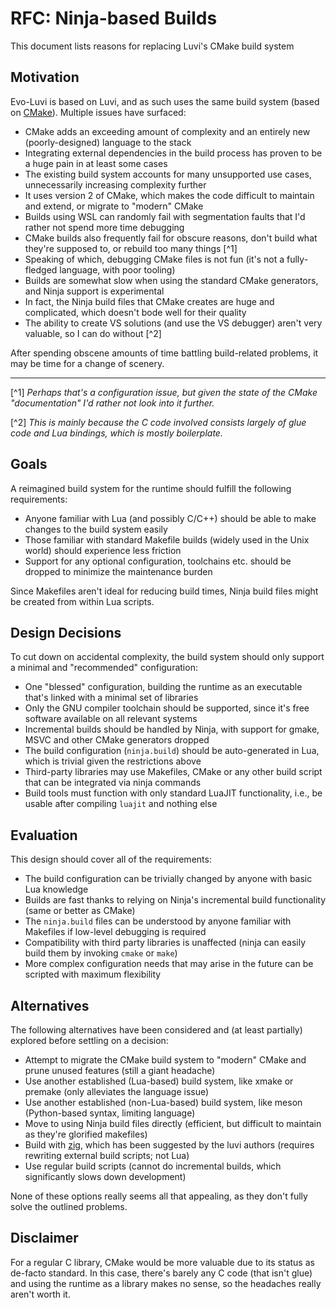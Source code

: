 # RFC: Ninja-based Builds

This document lists reasons for replacing Luvi's CMake build system

## Motivation

Evo-Luvi is based on Luvi, and as such uses the same build system (based on [CMake](https://cmake.org/)). Multiple issues have surfaced:

- CMake adds an exceeding amount of complexity and an entirely new (poorly-designed) language to the stack
- Integrating external dependencies in the build process has proven to be a huge pain in at least some cases
- The existing build system accounts for many unsupported use cases, unnecessarily increasing complexity further
- It uses version 2 of CMake, which makes the code difficult to maintain and extend, or migrate to "modern" CMake
- Builds using WSL can randomly fail with segmentation faults that I'd rather not spend more time debugging
- CMake builds also frequently fail for obscure reasons, don't build what they're supposed to, or rebuild too many things [^1]
- Speaking of which, debugging CMake files is not fun (it's not a fully-fledged language, with poor tooling)
- Builds are somewhat slow when using the standard CMake generators, and Ninja support is experimental
- In fact, the Ninja build files that CMake creates are huge and complicated, which doesn't bode well for their quality
- The ability to create VS solutions (and use the VS debugger) aren't very valuable, so I can do without [^2]

After spending obscene amounts of time battling build-related problems, it may be time for a change of scenery.

---

[^1] _Perhaps that's a configuration issue, but given the state of the CMake "documentation" I'd rather not look into it further._

[^2] _This is mainly because the C code involved consists largely of glue code and Lua bindings, which is mostly boilerplate._

## Goals

A reimagined build system for the runtime should fulfill the following requirements:

- Anyone familiar with Lua (and possibly C/C++) should be able to make changes to the build system easily
- Those familiar with standard Makefile builds (widely used in the Unix world) should experience less friction
- Support for any optional configuration, toolchains etc. should be dropped to minimize the maintenance burden

Since Makefiles aren't ideal for reducing build times, Ninja build files might be created from within Lua scripts.

## Design Decisions

To cut down on accidental complexity, the build system should only support a minimal and "recommended" configuration:

- One "blessed" configuration, building the runtime as an executable that's linked with a minimal set of libraries
- Only the GNU compiler toolchain should be supported, since it's free software available on all relevant systems
- Incremental builds should be handled by Ninja, with support for gmake, MSVC and other CMake generators dropped
- The build configuration (`ninja.build`) should be auto-generated in Lua, which is trivial given the restrictions above
- Third-party libraries may use Makefiles, CMake or any other build script that can be integrated via ninja commands
- Build tools must function with only standard LuaJIT functionality, i.e., be usable after compiling `luajit` and nothing else

## Evaluation

This design should cover all of the requirements:

- The build configuration can be trivially changed by anyone with basic Lua knowledge
- Builds are fast thanks to relying on Ninja's incremental build functionality (same or better as CMake)
- The `ninja.build` files can be understood by anyone familiar with Makefiles if low-level debugging is required
- Compatibility with third party libraries is unaffected (ninja can easily build them by invoking `cmake` or `make`)
- More complex configuration needs that may arise in the future can be scripted with maximum flexibility

## Alternatives

The following alternatives have been considered and (at least partially) explored before settling on a decision:

- Attempt to migrate the CMake build system to "modern" CMake and prune unused features (still a giant headache)
- Use another established (Lua-based) build system, like xmake or premake (only alleviates the language issue)
- Use another established (non-Lua-based) build system, like meson (Python-based syntax, limiting language)
- Move to using Ninja build files directly (efficient, but difficult to maintain as they're glorified makefiles)
- Build with [zig](https://ziglang.org/), which has been suggested by the luvi authors (requires rewriting external build scripts; not Lua)
- Use regular build scripts (cannot do incremental builds, which significantly slows down development)

None of these options really seems all that appealing, as they don't fully solve the outlined problems.

## Disclaimer

For a regular C library, CMake would be more valuable due to its status as de-facto standard. In this case, there's barely any C code (that isn't glue) and using the runtime as a library makes no sense, so the headaches really aren't worth it.
